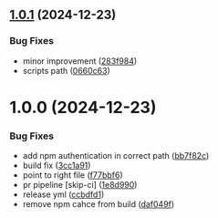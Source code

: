 ## [1.0.1](https://github.com/trust0-project/ridb-wasm/compare/v1.0.0...v1.0.1) (2024-12-23)


### Bug Fixes

* minor improvement ([283f984](https://github.com/trust0-project/ridb-wasm/commit/283f984727fb027d44f2117175c4a4f8b01b6620))
* scripts path ([0660c63](https://github.com/trust0-project/ridb-wasm/commit/0660c63311f4250c7d67f91b736828ea19abe762))

# 1.0.0 (2024-12-23)


### Bug Fixes

* add npm authentication in correct path ([bb7f82c](https://github.com/trust0-project/ridb-wasm/commit/bb7f82c6e90e9a62354dcb6924cb8eb37f173dfd))
* build fix ([3cc1a91](https://github.com/trust0-project/ridb-wasm/commit/3cc1a91ddb21a1a49f3417d5d7c15a03f5e5946b))
* point to right file ([f77bbf6](https://github.com/trust0-project/ridb-wasm/commit/f77bbf6609d5936753c49655cccfe4a26b9fe6d3))
* pr pipeline [skip-ci] ([1e8d990](https://github.com/trust0-project/ridb-wasm/commit/1e8d990a10ecf49ae5ecaf1e67c020d4c32dabb1))
* release yml ([ccbdfd1](https://github.com/trust0-project/ridb-wasm/commit/ccbdfd11d1be508f744e11aa18b01d7f79fb0822))
* remove npm cahce from build ([daf049f](https://github.com/trust0-project/ridb-wasm/commit/daf049fcaea866369c0137e30b31aa223f9e8664))
